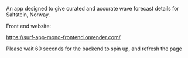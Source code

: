 An app designed to give curated and accurate wave forecast details for Saltstein, Norway.

Front end website:

https://surf-app-mono-frontend.onrender.com/ 

Please wait 60 seconds for the backend to spin up, and refresh the page

